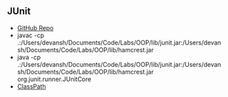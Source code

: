 ## JUnit

- [GitHub Repo](https://github.com/junit-team/junit4/wiki/Getting-started)
- javac -cp .:/Users/devansh/Documents/Code/Labs/OOP/lib/junit.jar:/Users/devansh/Documents/Code/Labs/OOP/lib/hamcrest.jar
- java -cp .:/Users/devansh/Documents/Code/Labs/OOP/lib/junit.jar:/Users/devansh/Documents/Code/Labs/OOP/lib/hamcrest.jar org.junit.runner.JUnitCore
- [ClassPath](http://junit.sourceforge.net/doc/faq/faq.htm#running_1)
